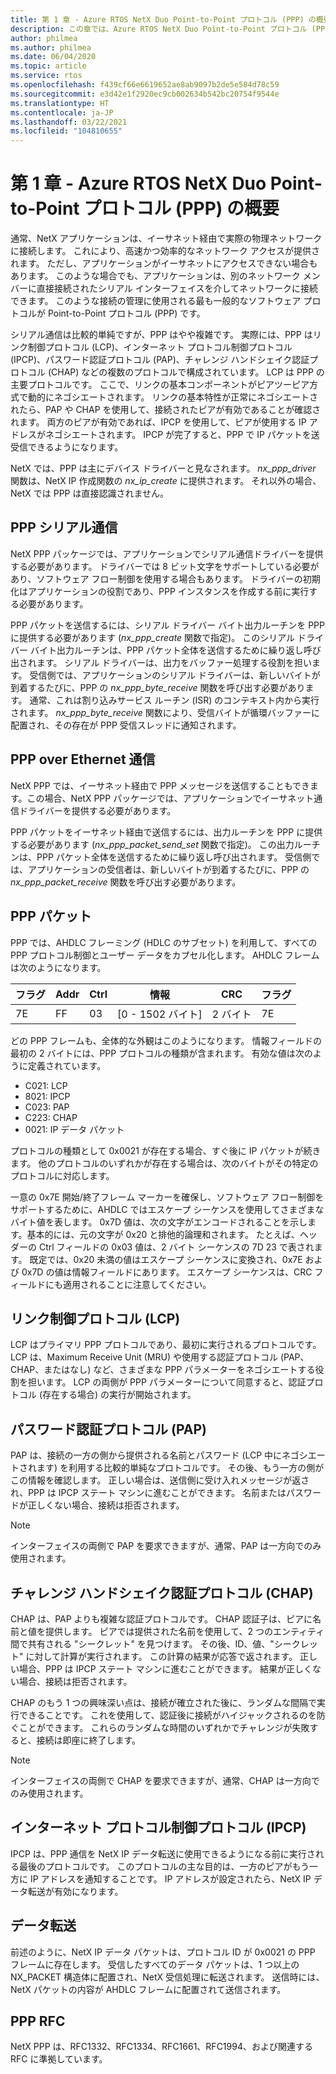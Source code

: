 ```yaml
---
title: 第 1 章 - Azure RTOS NetX Duo Point-to-Point プロトコル (PPP) の概要
description: この章では、Azure RTOS NetX Duo Point-to-Point プロトコル (PPP) モジュールの概要を説明します。
author: philmea
ms.author: philmea
ms.date: 06/04/2020
ms.topic: article
ms.service: rtos
ms.openlocfilehash: f439cf66e6619652ae8ab9097b2de5e584d78c59
ms.sourcegitcommit: e3d42e1f2920ec9cb002634b542bc20754f9544e
ms.translationtype: HT
ms.contentlocale: ja-JP
ms.lasthandoff: 03/22/2021
ms.locfileid: "104810655"
---
```

# <a name="chapter-1---introduction-to-the-azure-rtos-netx-duo-point-to-point-protocol-ppp"></a>第 1 章 - Azure RTOS NetX Duo Point-to-Point プロトコル (PPP) の概要

通常、NetX アプリケーションは、イーサネット経由で実際の物理ネットワークに接続します。 これにより、高速かつ効率的なネットワーク アクセスが提供されます。 ただし、アプリケーションがイーサネットにアクセスできない場合もあります。 このような場合でも、アプリケーションは、別のネットワーク メンバーに直接接続されたシリアル インターフェイスを介してネットワークに接続できます。 このような接続の管理に使用される最も一般的なソフトウェア プロトコルが Point-to-Point プロトコル (PPP) です。

シリアル通信は比較的単純ですが、PPP はやや複雑です。 実際には、PPP はリンク制御プロトコル (LCP)、インターネット プロトコル制御プロトコル (IPCP)、パスワード認証プロトコル (PAP)、チャレンジ ハンドシェイク認証プロトコル (CHAP) などの複数のプロトコルで構成されています。 LCP は PPP の主要プロトコルです。 ここで、リンクの基本コンポーネントがピアツーピア方式で動的にネゴシエートされます。 リンクの基本特性が正常にネゴシエートされたら、PAP や CHAP を使用して、接続されたピアが有効であることが確認されます。 両方のピアが有効であれば、IPCP を使用して、ピアが使用する IP アドレスがネゴシエートされます。 IPCP が完了すると、PPP で IP パケットを送受信できるようになります。

NetX では、PPP は主にデバイス ドライバーと見なされます。 *nx_ppp_driver* 関数は、NetX IP 作成関数の *nx_ip_create* に提供されます。 それ以外の場合、NetX では PPP は直接認識されません。

## <a name="ppp-serial-communication"></a>PPP シリアル通信

NetX PPP パッケージでは、アプリケーションでシリアル通信ドライバーを提供する必要があります。 ドライバーでは 8 ビット文字をサポートしている必要があり、ソフトウェア フロー制御を使用する場合もあります。 ドライバーの初期化はアプリケーションの役割であり、PPP インスタンスを作成する前に実行する必要があります。

PPP パケットを送信するには、シリアル ドライバー バイト出力ルーチンを PPP に提供する必要があります (*nx_ppp_create* 関数で指定)。 このシリアル ドライバー バイト出力ルーチンは、PPP パケット全体を送信するために繰り返し呼び出されます。 シリアル ドライバーは、出力をバッファー処理する役割を担います。 受信側では、アプリケーションのシリアル ドライバーは、新しいバイトが到着するたびに、PPP の *nx_ppp_byte_receive* 関数を呼び出す必要があります。 通常、これは割り込みサービス ルーチン (ISR) のコンテキスト内から実行されます。 *nx_ppp_byte_receive* 関数により、受信バイトが循環バッファーに配置され、その存在が PPP 受信スレッドに通知されます。

## <a name="ppp-over-ethernet-communication"></a>PPP over Ethernet 通信

NetX PPP では、イーサネット経由で PPP メッセージを送信することもできます。この場合、NetX PPP パッケージでは、アプリケーションでイーサネット通信ドライバーを提供する必要があります。

PPP パケットをイーサネット経由で送信するには、出力ルーチンを PPP に提供する必要があります (*nx_ppp_packet_send_set* 関数で指定)。 この出力ルーチンは、PPP パケット全体を送信するために繰り返し呼び出されます。 受信側では、アプリケーションの受信者は、新しいバイトが到着するたびに、PPP の *nx_ppp_packet_receive* 関数を呼び出す必要があります。

## <a name="ppp-packet"></a>PPP パケット

PPP では、AHDLC フレーミング (HDLC のサブセット) を利用して、すべての PPP プロトコル制御とユーザー データをカプセル化します。 AHDLC フレームは次のようになります。

|**フラグ**|**Addr**|**Ctrl**|**情報**|**CRC**|**フラグ**|
|--------|--------|--------|---------------|-------|--------|
|7E |FF|03|[0 - 1502 バイト]|2 バイト| 7E|

どの PPP フレームも、全体的な外観はこのようになります。 情報フィールドの最初の 2 バイトには、PPP プロトコルの種類が含まれます。 有効な値は次のように定義されています。

- C021: LCP
- 8021: IPCP
- C023: PAP
- C223: CHAP
- 0021: IP データ パケット

プロトコルの種類として 0x0021 が存在する場合、すぐ後に IP パケットが続きます。 他のプロトコルのいずれかが存在する場合は、次のバイトがその特定のプロトコルに対応します。

一意の 0x7E 開始/終了フレーム マーカーを確保し、ソフトウェア フロー制御をサポートするために、AHDLC ではエスケープ シーケンスを使用してさまざまなバイト値を表します。 0x7D 値は、次の文字がエンコードされることを示します。基本的には、元の文字が 0x20 と排他的論理和されます。 たとえば、ヘッダーの Ctrl フィールドの 0x03 値は、2 バイト シーケンスの 7D 23 で表されます。 既定では、0x20 未満の値はエスケープ シーケンスに変換され、0x7E および 0x7D の値は情報フィールドにあります。 エスケープ シーケンスは、CRC フィールドにも適用されることに注意してください。

## <a name="link-control-protocol-lcp"></a>リンク制御プロトコル (LCP)

LCP はプライマリ PPP プロトコルであり、最初に実行されるプロトコルです。 LCP は、Maximum Receive Unit (MRU) や使用する認証プロトコル (PAP、CHAP、またはなし) など、さまざまな PPP パラメーターをネゴシエートする役割を担います。 LCP の両側が PPP パラメーターについて同意すると、認証プロトコル (存在する場合) の実行が開始されます。

## <a name="password-authentication-protocol-pap"></a>パスワード認証プロトコル (PAP)

PAP は、接続の一方の側から提供される名前とパスワード (LCP 中にネゴシエートされます) を利用する比較的単純なプロトコルです。 その後、もう一方の側がこの情報を確認します。 正しい場合は、送信側に受け入れメッセージが返され、PPP は IPCP ステート マシンに進むことができます。 名前またはパスワードが正しくない場合、接続は拒否されます。

>[!NOTE]
> インターフェイスの両側で PAP を要求できますが、通常、PAP は一方向でのみ使用されます。

## <a name="challenge-handshake-authentication-protocol-chap"></a>チャレンジ ハンドシェイク認証プロトコル (CHAP)

CHAP は、PAP よりも複雑な認証プロトコルです。 CHAP 認証子は、ピアに名前と値を提供します。 ピアでは提供された名前を使用して、2 つのエンティティ間で共有される "シークレット" を見つけます。 その後、ID、値、"シークレット" に対して計算が実行されます。 この計算の結果が応答で返されます。 正しい場合、PPP は IPCP ステート マシンに進むことができます。 結果が正しくない場合、接続は拒否されます。

CHAP のもう 1 つの興味深い点は、接続が確立された後に、ランダムな間隔で実行できることです。 これを使用して、認証後に接続がハイジャックされるのを防ぐことができます。 これらのランダムな時間のいずれかでチャレンジが失敗すると、接続は即座に終了します。

>[!NOTE]
> インターフェイスの両側で CHAP を要求できますが、通常、CHAP は一方向でのみ使用されます。

## <a name="internet-protocol-control-protocol-ipcp"></a>インターネット プロトコル制御プロトコル (IPCP)

IPCP は、PPP 通信を NetX IP データ転送に使用できるようになる前に実行される最後のプロトコルです。 このプロトコルの主な目的は、一方のピアがもう一方に IP アドレスを通知することです。 IP アドレスが設定されたら、NetX IP データ転送が有効になります。

## <a name="data-transfer"></a>データ転送

前述のように、NetX IP データ パケットは、プロトコル ID が 0x0021 の PPP フレームに存在します。 受信したすべてのデータ パケットは、1 つ以上の NX_PACKET 構造体に配置され、NetX 受信処理に転送されます。 送信時には、NetX パケットの内容が AHDLC フレームに配置されて送信されます。

## <a name="ppp-rfcs"></a>PPP RFC

NetX PPP は、RFC1332、RFC1334、RFC1661、RFC1994、および関連する RFC に準拠しています。